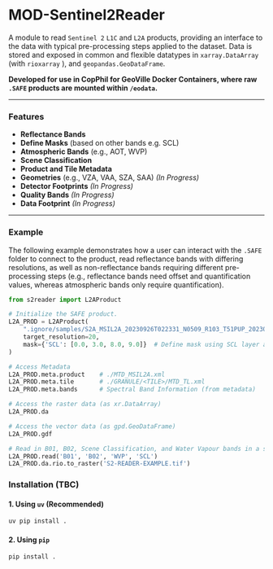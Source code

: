 # MOD-Sentinel2Reader

A module to read `Sentinel 2` `L1C` and `L2A` products, providing an interface to the data with typical pre-processing steps applied to the dataset. Data is stored and exposed in common and flexible datatypes in `xarray.DataArray` (with `rioxarray` ), and `geopandas.GeoDataFrame`.
  
**Developed for use in CopPhil for GeoVille Docker Containers, where raw `.SAFE` products are mounted within `/eodata`.**

---

### **Features**
- **Reflectance Bands**
- **Define Masks** (based on other bands e.g. SCL)
- **Atmospheric Bands** (e.g., AOT, WVP)
- **Scene Classification**
- **Product and Tile Metadata**
- **Geometries** (e.g., VZA, VAA, SZA, SAA) *(In Progress)*
- **Detector Footprints** *(In Progress)*
- **Quality Bands** *(In Progress)*
- **Data Footprint** *(In Progress)*

---

### **Example**

The following example demonstrates how a user can interact with the `.SAFE` folder to connect to the product, read reflectance bands with differing resolutions, as well as non-reflectance bands requiring different pre-processing steps (e.g., reflectance bands need offset and quantification values, whereas atmospheric bands only require quantification).

```python
from s2reader import L2AProduct

# Initialize the SAFE product.
L2A_PROD = L2AProduct(
    ".ignore/samples/S2A_MSIL2A_20230926T022331_N0509_R103_T51PUP_20230926T062553.SAFE/",
    target_resolution=20,
    mask={'SCL': [0.0, 3.0, 8.0, 9.0]}  # Define mask using SCL layer and NoData/Cloud related values.
)

# Access Metadata
L2A_PROD.meta.product    # ./MTD_MSIL2A.xml
L2A_PROD.meta.tile       # ./GRANULE/<TILE>/MTD_TL.xml
L2A_PROD.meta.bands      # Spectral Band Information (from metadata)

# Access the raster data (as xr.DataArray)
L2A_PROD.da

# Access the vector data (as gpd.GeoDataFrame)
L2A_PROD.gdf

# Read in B01, B02, Scene Classification, and Water Vapour bands in a single xr.DataArray, masked to the SCL
L2A_PROD.read('B01', 'B02', 'WVP', 'SCL')
L2A_PROD.da.rio.to_raster('S2-READER-EXAMPLE.tif')
```

### **Installation (TBC)**
#### 1. **Using `uv` (Recommended)**
```bash
uv pip install .
```
#### 2. **Using `pip`**
```bash
pip install .
```